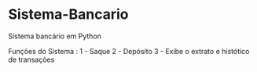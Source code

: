 # Sistema-Bancario
Sistema bancário em Python

Funções do Sistema : 
1 - Saque 
2 - Depósito
3 - Exibe o extrato e histótico de transações
